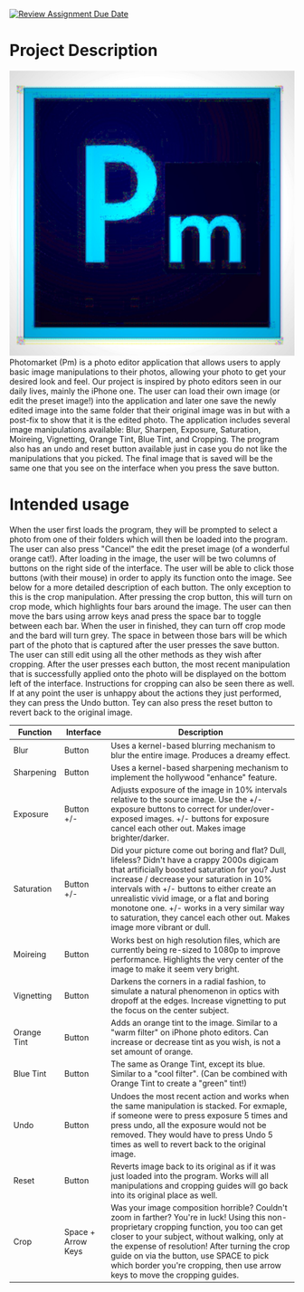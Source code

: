 [![Review Assignment Due Date](https://classroom.github.com/assets/deadline-readme-button-22041afd0340ce965d47ae6ef1cefeee28c7c493a6346c4f15d667ab976d596c.svg)](https://classroom.github.com/a/YxXKqIeT)

# Project Description

!["logo" of photomarket](./images/adobe-photoshop-cc-logo-png_seeklogo-268287_PROCESSING.jpg)
Photomarket (Pm) is a photo editor application that allows users to apply basic image manipulations to their photos, allowing your photo to get your desired look and feel. Our project is inspired by photo editors seen in our daily lives, mainly the iPhone one. The user can load their own image (or edit the preset image!) into the application and later one save the newly edited image into the same folder that their original image was in but with a post-fix to show that it is the edited photo. The application includes several image manipulations available: Blur, Sharpen, Exposure, Saturation, Moireing, Vignetting, Orange Tint, Blue Tint, and Cropping. The program also has an undo and reset button available just in case you do not like the manipulations that you picked. The final image that is saved will be the same one that you see on the interface when you press the save button.

# Intended usage

When the user first loads the program, they will be prompted to select a photo from one of their folders which will then be loaded into the program. The user can also press "Cancel" the edit the preset image (of a wonderful orange cat!). After loading in the image, the user will be two columns of buttons on the right side of the interface. The user will be able to click those buttons (with their mouse) in order to apply its function onto the image. See below for a more detailed description of each button. The only exception to this is the crop manipulation. After pressing the crop button, this will turn on crop mode, which highlights four bars around the image. The user can then move the bars using arrow keys anad press the space bar to toggle between each bar. When the user in finished, they can turn off crop mode and the bard will turn grey. The space in between those bars will be which part of the photo that is captured after the user presses the save button. The user can still edit using all the other methods as they wish after cropping. After the user presses each button, the most recent manipulation that is successfully applied onto the photo will be displayed on the bottom left of the interface. Instructions for cropping can also be seen there as well. If at any point the user is unhappy about the actions they just performed, they can press the Undo button. Tey can also press the reset button to revert back to the original image.

|Function|Interface|Description|
| ---- | ---- | ------------------- |
| Blur | Button | Uses a kernel-based blurring mechanism to blur the entire image. Produces a dreamy effect. |
| Sharpening | Button | Uses a kernel-based sharpening mechanism to implement the hollywood "enhance" feature. |
| Exposure | Button +/- | Adjusts exposure of the image in 10% intervals relative to the source image. Use the +/- exposure buttons to correct for under/over-exposed images. +/- buttons for exposure cancel each other out. Makes image brighter/darker.|
| Saturation | Button +/- | Did your picture come out boring and flat? Dull, lifeless? Didn't have a crappy 2000s digicam that artificially boosted saturation for you? Just increase / decrease your saturation in 10% intervals with +/- buttons to either create an unrealistic vivid image, or a flat and boring monotone one. +/- works in a very similar way to saturation, they cancel each other out. Makes image more vibrant or dull.|
| Moireing | Button | Works best on high resolution files, which are currently being re-sized to 1080p to improve performance. Highlights the very center of the image to make it seem very bright. |
| Vignetting | Button | Darkens the corners in a radial fashion, to simulate a natural phenomenon in optics with dropoff at the edges. Increase vignetting to put the focus on the center subject. |
| Orange Tint | Button | Adds an orange tint to the image. Similar to a "warm filter" on iPhone photo editors. Can increase or decrease tint as you wish, is not a set amount of orange. |
| Blue Tint | Button | The same as Orange Tint, except its blue. Similar to a "cool filter". (Can be combined with Orange Tint to create a "green" tint!) |
| Undo | Button | Undoes the most recent action and works when the same manipulation is stacked. For exmaple, if someone were to press exposure 5 times and press undo, all the exposure would not be removed. They would have to press Undo 5 times as well to revert back to the original image. |
| Reset | Button | Reverts image back to its original as if it was just loaded into the program. Works will all manipulations and cropping guides will go back into its original place as well. |
| Crop | Space + Arrow Keys | Was your image composition horrible? Couldn't zoom in farther? You're in luck! Using this non-proprietary cropping function, you too can get closer to your subject, without walking, only at the expense of resolution! After turning the crop guide on via the button, use SPACE to pick which border you're cropping, then use arrow keys to move the cropping guides. |
